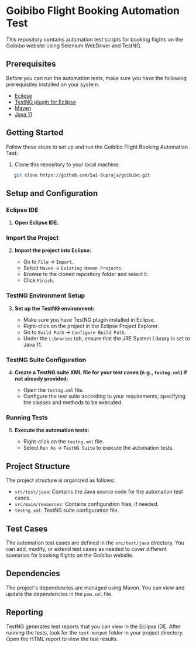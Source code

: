 # Goibibo Flight Booking Automation Test

This repository contains automation test scripts for booking flights on the Goibibo website using Selenium WebDriver and TestNG.

## Prerequisites

Before you can run the automation tests, make sure you have the following prerequisites installed on your system:

- [Eclipse](https://www.eclipse.org/downloads/)
- [TestNG plugin for Eclipse](http://testng.org/doc/download.html)
- [Maven](https://maven.apache.org/download.cgi)
- [Java 11](https://www.oracle.com/java/technologies/javase-jdk11-downloads.html)

## Getting Started

Follow these steps to set up and run the Goibibo Flight Booking Automation Test:

1. Clone this repository to your local machine:

```bash
   git clone https://github.com/Sai-Supraja/goibibo.git
```
   

## Setup and Configuration

### Eclipse IDE

1. **Open Eclipse IDE.**

### Import the Project

2. **Import the project into Eclipse:**

   - Go to `File` -> `Import`.
   - Select `Maven` -> `Existing Maven Projects`.
   - Browse to the cloned repository folder and select it.
   - Click `Finish`.

### TestNG Environment Setup

3. **Set up the TestNG environment:**

   - Make sure you have TestNG plugin installed in Eclipse.
   - Right-click on the project in the Eclipse Project Explorer.
   - Go to `Build Path` -> `Configure Build Path`.
   - Under the `Libraries` tab, ensure that the JRE System Library is set to Java 11.

### TestNG Suite Configuration

4. **Create a TestNG suite XML file for your test cases (e.g., `testng.xml`) if not already provided:**

   - Open the `testng.xml` file.
   - Configure the test suite according to your requirements, specifying the classes and methods to be executed.

### Running Tests

5. **Execute the automation tests:**

   - Right-click on the `testng.xml` file.
   - Select `Run As` -> `TestNG Suite` to execute the automation tests.

## Project Structure

The project structure is organized as follows:

- `src/test/java`: Contains the Java source code for the automation test cases.
- `src/main/resources`: Contains configuration files, if needed.
- `testng.xml`: TestNG suite configuration file.

## Test Cases

The automation test cases are defined in the `src/test/java` directory. You can add, modify, or extend test cases as needed to cover different scenarios for booking flights on the Goibibo website.

## Dependencies

The project's dependencies are managed using Maven. You can view and update the dependencies in the `pom.xml` file.

## Reporting

TestNG generates test reports that you can view in the Eclipse IDE. After running the tests, look for the `test-output` folder in your project directory. Open the HTML report to view the test results.
